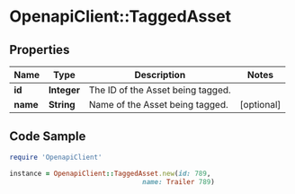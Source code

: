 # OpenapiClient::TaggedAsset

## Properties
Name | Type | Description | Notes
------------ | ------------- | ------------- | -------------
**id** | **Integer** | The ID of the Asset being tagged. | 
**name** | **String** | Name of the Asset being tagged. | [optional] 

## Code Sample

```ruby
require 'OpenapiClient'

instance = OpenapiClient::TaggedAsset.new(id: 789,
                                 name: Trailer 789)
```



